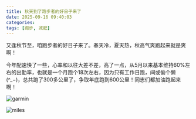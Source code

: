 ```yaml
---
title: 秋天到了跑步者的好日子来了
date: 2025-09-16 09:40:03
categories:
tags: [跑步, 减肥]
---
```

又逢秋节至，咱跑步者的好日子来了。春天冷，夏天热，秋高气爽跑起来就是爽啊！

今年配速快了一些，心率和以往大差不差，高了一点，从5月以来基本维持60%左右的出勤率，也就是一个月跑个18次左右，因为只有工作日跑，间或偷个懒(^_−)，总共跑了300多公里了，争取年底跑到600公里！同志们都加油跑起来啊！

![garmin](garmin.jpeg)

![miles](miles.jpeg)